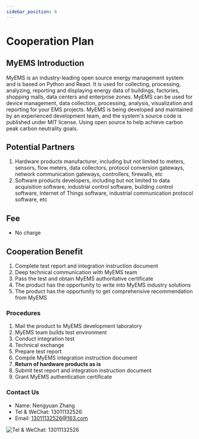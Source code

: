 ```yaml
---
sidebar_position: 6
---
```


# Cooperation Plan

## MyEMS Introduction

MyEMS is an industry-leading open source energy management system and is based on Python and React.
It is used for collecting, processing, analyzing, reporting and displaying energy data of buildings, factories, shopping malls, data centers and enterprise zones.
MyEMS can be used for device management, data collection, processing, analysis, visualization and reporting for your EMS projects. 
MyEMS is being developed and maintained by an experienced development team, and the system's source code is published under MIT license.
Using open source to help achieve carbon peak carbon neutrality goals.

## Potential Partners

1. Hardware products manufacturer, including but not limited to meters, sensors, flow meters, data collectors, protocol conversion gateways, network communication gateways, controllers, firewalls, etc
2. Software products developers, including but not limited to data acquisition software, industrial control software, building control software, Internet of Things software, industrial communication protocol software, etc

## Fee

- No charge

## Cooperation Benefit

1. Complete test report and integration instruction document
2. Deep technical communication with MyEMS team
3. Pass the test and obtain MyEMS authoritative certificate
4. The product has the opportunity to write into MyEMS industry solutions
5. The product has the opportunity to get comprehensive recommendation from MyEMS

### Procedures

1. Mail the product to MyEMS development laboratory
2. MyEMS team builds test environment
3. Conduct integration test
4. Technical exchange
5. Prepare test report
6. Compile MyEMS integration instruction document
7. **Return of hardware products as is**
8. Submit test report and integration instruction document
9. Grant MyEMS authentication certificate

### Contact Us

- Name: Nengyuan Zhang
- Tel & WeChat: 13011132526
- Email: 13011132526@163.com

![Tel & WeChat: 13011132526](/img/wechat_nengyuanzhang.png)
